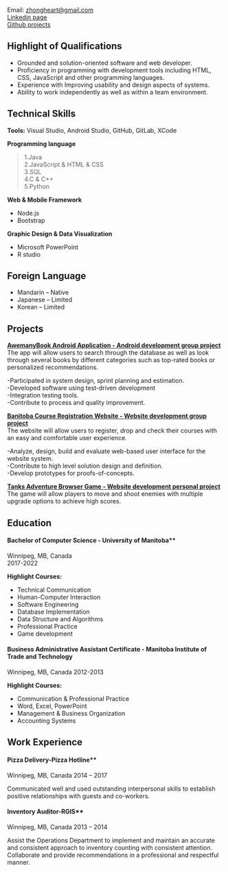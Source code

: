 Email: zhongheart@gmail.com  
[Linkedin page](https://https://www.linkedin.com/in/zhong01/)  
[Github projects](https://github.com/zhong-arch/My-Projects)

## Highlight of Qualifications
- Grounded and solution-oriented software and web developer.   
- Proficiency in programming with development tools including HTML, CSS, JavaScript and other programming languages.    
- Experience with Improving usability and design aspects of systems.   
- Ability to work independently as well as within a team environment.

## Technical Skills
**Tools:**
Visual Studio, Android Studio, GitHub, GitLab, XCode

**Programming language**
>1.Java  
2.JavaScript & HTML & CSS  
3.SQL  
4.C & C++   
5.Python

**Web & Mobile Framework**
- Node.js
- Bootstrap

**Graphic Design & Data Visualization**
- Microsoft PowerPoint
- R studio

## Foreign Language  
- Mandarin – Native  
- Japanese – Limited  
- Korean – Limited  

## Projects
**[AwemanyBook Android Application - Android development group project](https://github.com/zhong-arch/My-Projects/tree/main/Book%20info%20Android%20APP)**  
The app will allow users to search through the database as well as look through several books by different categories such as top-rated books or personalized recommendations.

-Participated in system design, sprint planning and estimation.   
-Developed software using test-driven development  
-Integration testing tools.  
-Contribute to process and quality improvement.  

**[Banitoba Course Registration Website - Website development group project](https://github.com/zhong-arch/My-Projects/tree/main/Course%20registration%20website)**  
The website will allow users to register, drop and check their courses with an easy and comfortable user experience.

-Analyze, design, build and evaluate web-based user interface for the website system.  
-Contribute to high level solution design and definition.  
-Develop prototypes for proofs-of-concepts.

**[Tanks Adventure Browser Game - Website development personal project](https://github.com/zhong-arch/My-Projects/tree/main/Tanks%20Browser%20Game)**
The game will allow players to move and shoot enemies with multiple upgrade options to achieve high scores.

## Education
#### Bachelor of Computer Science - University of Manitoba**  
Winnipeg, MB, Canada  
2017-2022

**Highlight Courses:**  
- Technical Communication
- Human-Computer Interaction
- Software Engineering
- Database Implementation
- Data Structure and Algorithms 
- Professional Practice
- Game development

#### Business Administrative Assistant Certificate - Manitoba Institute of Trade and Technology  
Winnipeg, MB, Canada 
2012-2013

**Highlight Courses:**  
- Communication & Professional Practice 
- Word, Excel, PowerPoint
- Management & Business Organization 
- Accounting Systems

## Work Experience
#### Pizza Delivery-Pizza Hotline**  
Winnipeg, MB, Canada
2014 – 2017

Communicated well and used outstanding interpersonal skills to establish positive relationships with guests and co-workers.

#### Inventory Auditor-RGIS**  
Winnipeg, MB, Canada
2013 – 2014

Assist the Operations Department to implement and maintain an accurate and consistent approach to inventory counting with consistent attention. Collaborate and provide recommendations in a professional and respectful manner.
